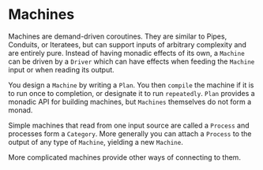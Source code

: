 Machines
========

Machines are demand-driven coroutines. They are similar to Pipes, Conduits, or Iteratees, but can support inputs of arbitrary complexity and are entirely pure. Instead of having monadic effects of its own, a `Machine` can be driven by a `Driver` which can have effects when feeding the `Machine` input or when reading its output.

You design a `Machine` by writing a `Plan`. You then `compile` the machine if it is to run once to completion, or designate it to run `repeatedly`. `Plan` provides a monadic API for building machines, but `Machines` themselves do not form a monad.

Simple machines that read from one input source are called a `Process` and processes form a `Category`. More generally you can attach a `Process` to the output of any type of `Machine`, yielding a new `Machine`.

More complicated machines provide other ways of connecting to them.
